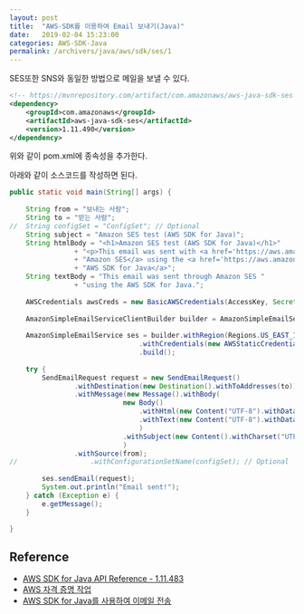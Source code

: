 ```yaml
---
layout: post
title:  "AWS-SDK를 이용하여 Email 보내기(Java)"
date:   2019-02-04 15:23:00
categories: AWS-SDK-Java
permalink: /archivers/java/aws/sdk/ses/1
---
```


SES또한 SNS와 동일한 방법으로 메일을 보낼 수 있다.

```xml
<!-- https://mvnrepository.com/artifact/com.amazonaws/aws-java-sdk-ses -->
<dependency>
    <groupId>com.amazonaws</groupId>
    <artifactId>aws-java-sdk-ses</artifactId>
    <version>1.11.490</version>
</dependency>
```  
위와 같이 pom.xml에 종속성을 추가한다.

아래와 같이 소스코드를 작성하면 된다.

```java
public static void main(String[] args) {
		
    String from = "보내는 사람";
    String to = "받는 사람";
//	String configSet = "ConfigSet"; // Optional
    String subject = "Amazon SES test (AWS SDK for Java)";
    String htmlBody = "<h1>Amazon SES test (AWS SDK for Java)</h1>"
                + "<p>This email was sent with <a href='https://aws.amazon.com/ses/'>"
                + "Amazon SES</a> using the <a href='https://aws.amazon.com/sdk-for-java/'>" 
                + "AWS SDK for Java</a>";
    String textBody = "This email was sent through Amazon SES "
                + "using the AWS SDK for Java.";
    
    AWSCredentials awsCreds = new BasicAWSCredentials(AccessKey, SecretKey);
    
    AmazonSimpleEmailServiceClientBuilder builder = AmazonSimpleEmailServiceClientBuilder.standard();
    
    AmazonSimpleEmailService ses = builder.withRegion(Regions.US_EAST_1)
                                .withCredentials(new AWSStaticCredentialsProvider(awsCreds))
                                .build();
    
    try {
        SendEmailRequest request = new SendEmailRequest()
                .withDestination(new Destination().withToAddresses(to))
                .withMessage(new Message().withBody(
                            new Body()
                                .withHtml(new Content("UTF-8").withData(htmlBody))
                                .withText(new Content("UTF-8").withData(textBody))
                                )
                            .withSubject(new Content().withCharset("UTF-8").withData(subject))
                            )
                .withSource(from);
//					.withConfigurationSetName(configSet); // Optional
        
        ses.sendEmail(request);
        System.out.println("Email sent!");
    } catch (Exception e) {
        e.getMessage();
    }

}
```




## Reference  
* [AWS SDK for Java API Reference - 1.11.483](https://docs.aws.amazon.com/AWSJavaSDK/latest/javadoc/)
* [AWS 자격 증명 작업](https://docs.aws.amazon.com/ko_kr/sdk-for-java/v1/developer-guide/credentials.html)
* [AWS SDK for Java를 사용하여 이메일 전송](https://docs.aws.amazon.com/ko_kr/ses/latest/DeveloperGuide/send-using-sdk-java.html)

